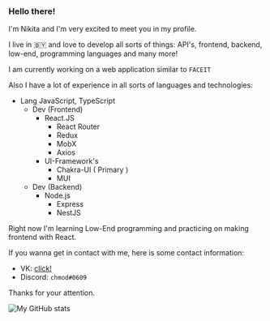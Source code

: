 ### Hello there!


I'm Nikita and I'm very excited to meet you in my profile.

I live in 🇧🇾 and love to develop all sorts of things: API's, frontend, backend, low-end, programming languages and many more! 

I am currently working on a web application similar to `FACEIT`

Also I have a lot of experience in all sorts of languages and technologies:
- Lang JavaScript, TypeScript
  - Dev (Frontend)
    - React.JS
      - React Router
      - Redux
      - MobX
      - Axios
    - UI-Framework's
      - Chakra-UI ( Primary )
      - MUI
  - Dev (Backend)
    - Node.js
      - Express
      - NestJS

Right now I'm learning Low-End programming and practicing on making frontend with React.

If you wanna get in contact with me, here is some contact information:
- VK: [click!](https://vk.com/chmodx)
- Discord: `chmod#0609`

Thanks for your attention.

![My GitHub stats](https://github-readme-stats.vercel.app/api?username=meglado-bin&show_icons=true&theme=onedark)

